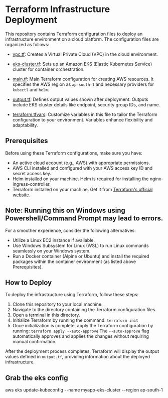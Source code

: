 # Terraform Infrastructure Deployment

This repository contains Terraform configuration files to deploy an infrastructure environment on a cloud platform. The configuration files are organized as follows:

- [vpc.tf](vpc.tf): Creates a Virtual Private Cloud (VPC) in the cloud environment.

- [eks-cluster.tf](eks-cluster.tf): Sets up an Amazon EKS (Elastic Kubernetes Service) cluster for container orchestration.

- [main.tf](main.tf): Main Terraform configuration for creating AWS resources. It specifies the AWS region as `ap-south-1` and necessary providers for `kubectl` and `helm`.

- [output.tf](output.tf): Defines output values shown after deployment. Outputs include EKS cluster details like endpoint, security group IDs, and name.

- [terraform.tfvars](terraform.tfvars): Customize variables in this file to tailor the Terraform configuration to your environment. Variables enhance flexibility and adaptability.

## Prerequisites

Before using these Terraform configurations, make sure you have:

- An active cloud account (e.g., AWS) with appropriate permissions.
- AWS CLI installed and configured with your AWS access key ID and secret access key.
- Helm installed on your machine. Helm is required for installing the nginx-ingress-controller.
- Terraform installed on your machine. Get it from [Terraform's official website](https://www.terraform.io/downloads.html).


## Note: Running this on Windows using Powershell/Command Prompt may lead to errors.

For a smoother experience, consider the following alternatives:
- Utilize a Linux EC2 instance if available.
- Use Windows Subsystem for Linux (WSL) to run Linux commands seamlessly on your Windows system.
- Run a Docker container (Alpine or Ubuntu) and install the required packages within the container environment (as listed above Prerequisites).

## How to Deploy

To deploy the infrastructure using Terraform, follow these steps:

1. Clone this repository to your local machine.
2. Navigate to the directory containing the Terraform configuration files.
3. Open a terminal in this directory.
4. Initialize Terraform by running the command:
```terraform init```
5. Once initialization is complete, apply the Terraform configuration by running:
```terraform apply --auto-approve```
The `--auto-approve` flag automatically approves and applies the changes without requiring manual confirmation.

After the deployment process completes, Terraform will display the output values defined in `output.tf`, providing information about the deployed infrastructure.

## Grab the eks config

aws eks update-kubeconfig --name myapp-eks-cluster --region ap-south-1
